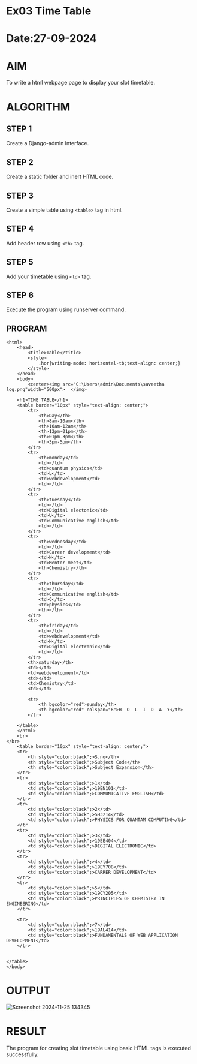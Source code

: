 # Ex03 Time Table
# Date:27-09-2024
# AIM
To write a html webpage page to display your slot timetable.

# ALGORITHM

## STEP 1
Create a Django-admin Interface.

## STEP 2
Create a static folder and inert HTML code.

## STEP 3
Create a simple table using `<table>` tag in html.

## STEP 4
Add header row using `<th>` tag.

## STEP 5
Add your timetable using `<td>` tag.

## STEP 6
Execute the program using runserver command.

## PROGRAM
~~~
<html>
    <head>
        <title>Table</title>
        <style>
            .hor{writing-mode: horizontal-tb;text-align: center;}
        </style>
    </head>
    <body>
        <center><img src="C:\Users\admin\Documents\saveetha log.png"width="500px">  </img>
    
    <h1>TIME TABLE</h1>
    <table border="10px" style="text-align: center;">
        <tr>
            <th>Day</th>
            <th>8am-10am</th>
            <th>10am-12am</th>
            <th>12pm-01pm</th>
            <th>01pm-3pm</th>
            <th>3pm-5pm</th>
        </tr>
        <tr>
            <th>monday</td>
            <td></td>
            <td>quantum physics</td>
            <td>L</td>
            <td>webdevelopment</td>
            <td></td>
        </tr>
        <tr>
            <th>tuesday</td>
            <td></td>
            <td>Digital electonic</td>
            <td>U</td>
            <td>Communicative english</td>
            <td></td>
        </tr>
        <tr>
            <th>wednesday</td>
            <td></td>
            <td>Career development</td>
            <td>N</td>
            <td>Mentor meet</td>
            <th>Chemistry</th>
        </tr>
        <tr>
            <th>thursday</td>
            <td></td>
            <td>Communicative english</td>
            <td>C</td> 
            <td>physics</td>
            <th></th>
        </tr>
        <tr>
            <th>friday</td>
            <td></td>
            <td>webdevelopment</td>
            <td>H</td>
            <td>Digital electronic</td>
            <td></td>
        </tr>
        <th>saturday</th>
        <td></td>
        <td>webdevelopment</td>
        <td></td>
        <td>Chemistry</td>
        <td></td>

        <tr>
            <th bgcolor="red">sunday</th>
            <th bgcolor="red" colspan="6">H  O  L  I  D  A  Y</th>
        </tr>

    </table>
    </html>
    <br>
</br>
    <table border="10px" style="text-align: center;">
    <tr>
        <th style="color:black";>S.no</th>
        <th style="color:black";>Subject Code</th>
        <th style="color:black";>Subject Expansion</th>
    </tr>
    <tr>
        <td style="color:black";>1</td>
        <td style="color:black";>19EN101</td>
        <td style="color:black";>COMMUNICATIVE ENGLISH</td>
    </tr>
    <tr>
        <td style="color:black";>2</td>
        <td style="color:black";>SH3214</td>
        <td style="color:black";>PHYSICS FOR QUANTAM COMPUTING</td>
    </tr
    <tr>
        <td style="color:black";>3</td>
        <td style="color:black";>19EE404</td>
        <td style="color:black";>DIGITAL ELECTRONIC</td>
    </tr>
    <tr>
        <td style="color:black";>4</td>
        <td style="color:black";>19EY708</td>
        <td style="color:black";>CARRER DEVELOPMENT</td>
    </tr>
    <tr>
        <td style="color:black";>5</td>
        <td style="color:black";>19CY205</td>
        <td style="color:black";>PRINCIPLES OF CHEMISTRY IN ENGINEERING</td>
    </tr>
   
    <tr>
        <td style="color:black";>7</td>
        <td style="color:black";>19AL414</td>
        <td style="color:black";>FUNDAMENTALS OF WEB APPLICATION DEVELOPMENT</td>
    </tr>
    
    
</table>
</body>
~~~
# OUTPUT
![Screenshot 2024-11-25 134345](https://github.com/user-attachments/assets/27dcd985-270f-4b5e-b250-3e40efb2f4d2)

# RESULT
The program for creating slot timetable using basic HTML tags is executed successfully.
